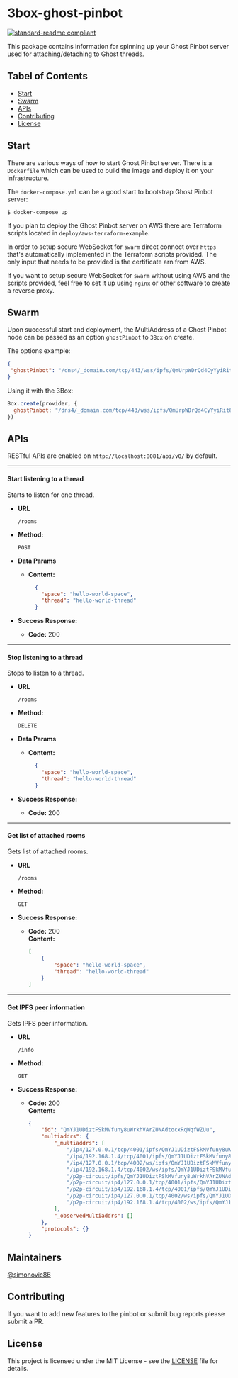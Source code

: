 # 3box-ghost-pinbot

[![standard-readme compliant](https://img.shields.io/badge/readme%20style-standard-brightgreen.svg?style=flat-square)](https://github.com/RichardLitt/standard-readme)

This package contains information for spinning up your Ghost Pinbot server used for attaching/detaching to Ghost threads.

## Tabel of Contents
- [Start](#start)
- [Swarm](#swarm)
- [APIs](#APIs)
- [Contributing](#contributing)
- [License](#license)

## Start

There are various ways of how to start Ghost Pinbot server. There is a `Dockerfile` which can be used to build the image and deploy it on your infrastructure.

The `docker-compose.yml` can be a good start to bootstrap Ghost Pinbot server:

```
$ docker-compose up
```

If you plan to deploy the Ghost Pinbot server on AWS there are Terraform scripts located in `deploy/aws-terraform-example`. 

In order to setup secure WebSocket for `swarm` direct connect over `https` that's automatically implemented in the Terraform scripts provided. The only
input that needs to be provided is the certificate arn from AWS.

If you want to setup secure WebSocket for `swarm` without using AWS and the scripts provided, feel free to set it up using `nginx` or 
other software to create a reverse proxy.

## Swarm

Upon successful start and deployment, the MultiAddress of a Ghost Pinbot node can be passed as an option `ghostPinbot` to `3Box` on create.

The options example:

```json
{
 "ghostPinbot": "/dns4/_domain.com/tcp/443/wss/ipfs/QmUrpWDrQd4CyYyiRit8A7ydeqm7SmDQKA9HANTpsrunmP"
}
```

Using it with the 3Box:

```javascript
Box.create(provider, {
  ghostPinbot: "/dns4/_domain.com/tcp/443/wss/ipfs/QmUrpWDrQd4CyYyiRit8A7ydeqm7SmDQKA9HANTpsrunmP"
})
```

## APIs

RESTful APIs are enabled on `http://localhost:8081/api/v0/` by default.

----
  #### Start listening to a thread
  
  Starts to listen for one thread.

* **URL**

  `/rooms`

* **Method:**

  `POST`
  
* **Data Params**<br />

  * **Content:** 
    ```json
      {
        "space": "hello-world-space",
        "thread": "hello-world-thread"
      }
    ```

* **Success Response:**

  * **Code:** 200 <br />

----
  #### Stop listening to a thread
    
  Stops to listen to a thread.

* **URL**

  `/rooms`

* **Method:**

  `DELETE`
  
* **Data Params**<br />

  * **Content:** 
    ```json
      {
        "space": "hello-world-space",
        "thread": "hello-world-thread"
      }
    ```

* **Success Response:**

  * **Code:** 200 <br />

----
  #### Get list of attached rooms
    
  Gets list of attached rooms.

* **URL**

  `/rooms`

* **Method:**

  `GET`
  
* **Success Response:**

  * **Code:** 200 <br />
    **Content:** 
     ```json
     [
         {
             "space": "hello-world-space",
             "thread": "hello-world-thread"
         }
     ]
     ```

----
  #### Get IPFS peer information
    
  Gets IPFS peer information.

* **URL**

  `/info`

* **Method:**

  `GET`
  
* **Success Response:**

  * **Code:** 200 <br />
    **Content:** 
     ```json
     {
         "id": "QmYJ1UDiztFSkMVfuny8uWrkhVArZUNAdtocxRqWqfWZUu",
         "multiaddrs": {
             "_multiaddrs": [
                 "/ip4/127.0.0.1/tcp/4001/ipfs/QmYJ1UDiztFSkMVfuny8uWrkhVArZUNAdtocxRqWqfWZUu",
                 "/ip4/192.168.1.4/tcp/4001/ipfs/QmYJ1UDiztFSkMVfuny8uWrkhVArZUNAdtocxRqWqfWZUu",
                 "/ip4/127.0.0.1/tcp/4002/ws/ipfs/QmYJ1UDiztFSkMVfuny8uWrkhVArZUNAdtocxRqWqfWZUu",
                 "/ip4/192.168.1.4/tcp/4002/ws/ipfs/QmYJ1UDiztFSkMVfuny8uWrkhVArZUNAdtocxRqWqfWZUu",
                 "/p2p-circuit/ipfs/QmYJ1UDiztFSkMVfuny8uWrkhVArZUNAdtocxRqWqfWZUu",
                 "/p2p-circuit/ip4/127.0.0.1/tcp/4001/ipfs/QmYJ1UDiztFSkMVfuny8uWrkhVArZUNAdtocxRqWqfWZUu",
                 "/p2p-circuit/ip4/192.168.1.4/tcp/4001/ipfs/QmYJ1UDiztFSkMVfuny8uWrkhVArZUNAdtocxRqWqfWZUu",
                 "/p2p-circuit/ip4/127.0.0.1/tcp/4002/ws/ipfs/QmYJ1UDiztFSkMVfuny8uWrkhVArZUNAdtocxRqWqfWZUu",
                 "/p2p-circuit/ip4/192.168.1.4/tcp/4002/ws/ipfs/QmYJ1UDiztFSkMVfuny8uWrkhVArZUNAdtocxRqWqfWZUu"
             ],
             "_observedMultiaddrs": []
         },
         "protocols": {}
     }
     ```

## Maintainers
[@simonovic86](https://github.com/simonovic86)

## Contributing
If you want to add new features to the pinbot or submit bug reports please submit a PR.

## License

This project is licensed under the MIT License - see the [LICENSE](LICENSE) file for details.
